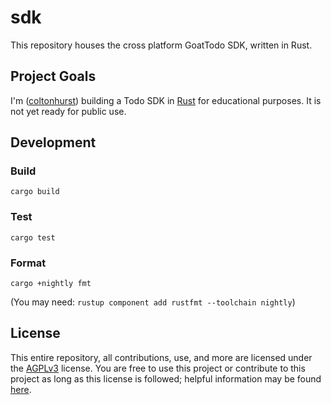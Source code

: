 # sdk

This repository houses the cross platform GoatTodo SDK, written in Rust.

## Project Goals

I'm ([coltonhurst](https://github.com/coltonhurst)) building a Todo SDK in [Rust](https://www.rust-lang.org) for educational purposes. It is not yet ready for public use.

## Development

### Build

`cargo build`

### Test

`cargo test`

### Format

`cargo +nightly fmt`

(You may need: `rustup component add rustfmt --toolchain nightly`)

## License

This entire repository, all contributions, use, and more are licensed under the [AGPLv3](./LICENSE) license. You are free to use this project or contribute to this project as long as this license is followed; helpful information may be found [here](https://choosealicense.com/licenses/agpl-3.0).
